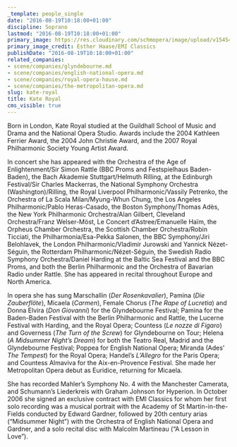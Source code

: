 ```yaml
---
_template: people_single
date: "2016-08-19T10:18:00+01:00"
discipline: Soprano
lastmod: "2016-08-19T10:18:00+01:00"
primary_image: https://res.cloudinary.com/schmopera/image/upload/v1545409169/media/webhook-uploads/1471598234390/2016-08-19---Kate-Royal.jpg.jpg
primary_image_credit: Esther Haase/EMI Classics
publishDate: "2016-08-19T10:18:00+01:00"
related_companies:
- scene/companies/glyndebourne.md
- scene/companies/english-national-opera.md
- scene/companies/royal-opera-house.md
- scene/companies/the-metropolitan-opera.md
slug: kate-royal
title: Kate Royal
cms_visible: true
---
```


Born in London, Kate Royal studied at the Guildhall School of Music and Drama and the National Opera Studio. Awards include the 2004 Kathleen Ferrier Award, the 2004 John Christie Award, and the 2007 Royal Philharmonic Society Young Artist Award.

In concert she has appeared with the Orchestra of the Age of Enlightenment/Sir Simon Rattle (BBC Proms and Festspielhaus Baden-Baden), the Bach Akademie Stuttgart/Helmuth Rilling, at the Edinburgh Festival/Sir Charles Mackerras, the National Symphony Orchestra (Washington)/Rilling, the Royal Liverpool Philharmonic/Vassily Petrenko, the Orchestra of La Scala Milan/Myung-Whun Chung, the Los Angeles Philharmonic/Pablo Heras-Casado, the Boston Symphony/Thomas Adès, the New York Philharmonic Orchestra/Alan Gilbert, Cleveland Orchestra/Franz Welser-Möst,  Le Concert d’Astree/Emanuelle Haïm, the Orpheus Chamber Orchestra, the Scottish Chamber Orchestra/Robin Ticciati, the Philharmonia/Esa-Pekka Salonen, the BBC Symphony/Jiri Belohlavek, the London Philharmonic/Vladimir Jurowski and Yannick Nézet-Séguin, the Rotterdam Philharmonic/Nézet-Séguin, the Swedish Radio Symphony Orchestra/Daniel Harding at the Baltic Sea Festival and the BBC Proms, and both the Berlin Philharmonic and the Orchestra of Bavarian Radio under Rattle. She has appeared in recital throughout Europe and North America.

In opera she has sung Marschallin (*Der Rosenkavalier*), Pamina (*Die Zauberflöte*), Micaela (*Carmen*), Female Chorus (*The Rape of Lucretia*) and Donna Elvira (*Don Giovanni*) for the Glyndebourne Festival; Pamina for the Baden-Baden Festival with the Berlin Philharmonic and Rattle, the Lucerne Festival with Harding, and the Royal Opera; Countess (*Le nozze di Figaro*) and Governess (*The Turn of the Screw*) for Glyndebourne on Tour; Helena (*A Midsummer Night’s Dream*) for both the Teatro Real, Madrid and the Glyndebourne Festival; Poppea for English National Opera; Miranda (Ades’ *The Tempest*) for the Royal Opera; Handel’s *L’Allegro* for the Paris Opera; and Countess Almaviva for the Aix-en-Provence Festival. She made her Metropolitan Opera debut as Euridice, returning for Micaela.

She has recorded Mahler’s Symphony No. 4 with the Manchester Camerata, and Schumann’s Liederkreis with Graham Johnson for Hyperion.  In October 2006 she signed an exclusive contract with EMI Classics for whom her first solo recording was a musical portrait with the Academy of St Martin-in-the-Fields conducted by Edward Gardner, followed by 20th century arias (“Midsummer Night”) with the Orchestra of English National Opera and Gardner, and a solo recital disc with Malcolm Martineau (“A Lesson in Love”).

